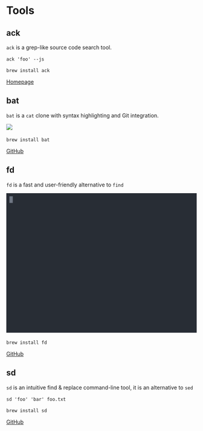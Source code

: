 # Tools

## ack

`ack` is a grep-like source code search tool.

```shell
ack 'foo' --js
```

```shell
brew install ack
```

[Homepage](https://beyondgrep.com/)

## bat

`bat` is a `cat` clone with syntax highlighting and Git integration.

![](https://i.imgur.com/2lSW4RE.png)

```shell
brew install bat
```

[GitHub](https://github.com/sharkdp/bat)

## fd

`fd` is a fast and user-friendly alternative to `find`

![](https://github.com/sharkdp/fd/raw/master/doc/screencast.svg)


```shell
brew install fd
```

[GitHub](https://github.com/sharkdp/fd)

## sd

`sd` is an intuitive find & replace command-line tool, it is an alternative to `sed`

```shell
sd 'foo' 'bar' foo.txt
```

```shell
brew install sd
```

[GitHub](https://github.com/chmln/sd)